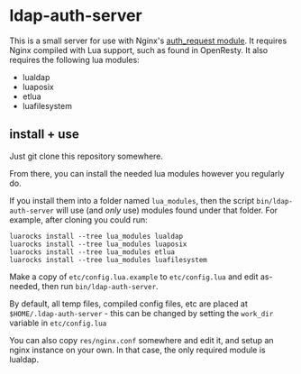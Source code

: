 # ldap-auth-server

This is a small server for use with Nginx's [auth_request module](http://nginx.org/en/docs/http/ngx_http_auth_request_module.html).
It requires Nginx compiled with Lua support, such as found in OpenResty. It
also requires the following lua modules:

* lualdap
* luaposix
* etlua
* luafilesystem

## install + use

Just git clone this repository somewhere.

From there, you can install the needed lua modules however you regularly do.

If you install them into a folder named `lua_modules`, then the script
`bin/ldap-auth-server` will use (and *only* use) modules found under that
folder. For example, after cloning you could run:

```
luarocks install --tree lua_modules lualdap
luarocks install --tree lua_modules luaposix
luarocks install --tree lua_modules etlua
luarocks install --tree lua_modules luafilesystem
```

Make a copy of `etc/config.lua.example` to `etc/config.lua` and edit
as-needed, then run `bin/ldap-auth-server`.

By default, all temp files, compiled config files, etc are placed at
`$HOME/.ldap-auth-server` - this can be changed by setting the `work_dir`
variable in `etc/config.lua`

You can also copy `res/nginx.conf` somewhere and edit it, and setup
an nginx instance on your own. In that case, the only required module is
lualdap.
